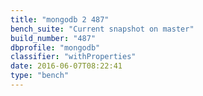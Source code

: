 ```yaml
---
title: "mongodb 2 487"
bench_suite: "Current snapshot on master"
build_number: "487"
dbprofile: "mongodb"
classifier: "withProperties"
date: 2016-06-07T08:22:41
type: "bench"
---
```

